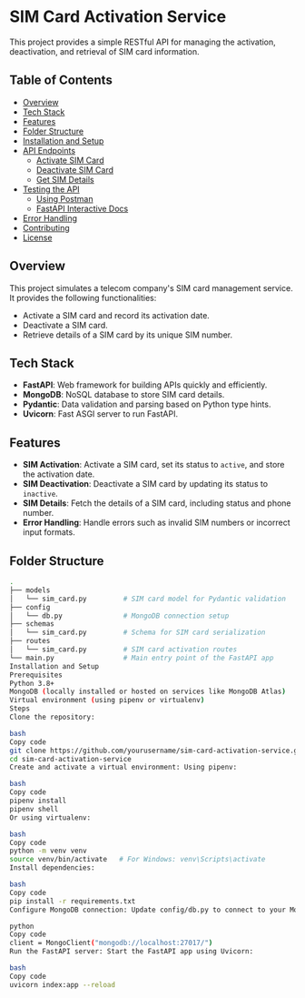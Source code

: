 # SIM Card Activation Service

This project provides a simple RESTful API for managing the activation, deactivation, and retrieval of SIM card information.

## Table of Contents
- [Overview](#overview)
- [Tech Stack](#tech-stack)
- [Features](#features)
- [Folder Structure](#folder-structure)
- [Installation and Setup](#installation-and-setup)
- [API Endpoints](#api-endpoints)
  - [Activate SIM Card](#activate-sim-card)
  - [Deactivate SIM Card](#deactivate-sim-card)
  - [Get SIM Details](#get-sim-details)
- [Testing the API](#testing-the-api)
  - [Using Postman](#using-postman)
  - [FastAPI Interactive Docs](#fastapi-interactive-docs)
- [Error Handling](#error-handling)
- [Contributing](#contributing)
- [License](#license)

## Overview

This project simulates a telecom company's SIM card management service. It provides the following functionalities:
- Activate a SIM card and record its activation date.
- Deactivate a SIM card.
- Retrieve details of a SIM card by its unique SIM number.

## Tech Stack

- **FastAPI**: Web framework for building APIs quickly and efficiently.
- **MongoDB**: NoSQL database to store SIM card details.
- **Pydantic**: Data validation and parsing based on Python type hints.
- **Uvicorn**: Fast ASGI server to run FastAPI.

## Features

- **SIM Activation**: Activate a SIM card, set its status to `active`, and store the activation date.
- **SIM Deactivation**: Deactivate a SIM card by updating its status to `inactive`.
- **SIM Details**: Fetch the details of a SIM card, including status and phone number.
- **Error Handling**: Handle errors such as invalid SIM numbers or incorrect input formats.

## Folder Structure

```bash
.
├── models
│   └── sim_card.py         # SIM card model for Pydantic validation
├── config
│   └── db.py               # MongoDB connection setup
├── schemas
│   └── sim_card.py         # Schema for SIM card serialization
├── routes
│   └── sim_card.py         # SIM card activation routes
└── main.py                 # Main entry point of the FastAPI app
Installation and Setup
Prerequisites
Python 3.8+
MongoDB (locally installed or hosted on services like MongoDB Atlas)
Virtual environment (using pipenv or virtualenv)
Steps
Clone the repository:

bash
Copy code
git clone https://github.com/yourusername/sim-card-activation-service.git
cd sim-card-activation-service
Create and activate a virtual environment: Using pipenv:

bash
Copy code
pipenv install
pipenv shell
Or using virtualenv:

bash
Copy code
python -m venv venv
source venv/bin/activate   # For Windows: venv\Scripts\activate
Install dependencies:

bash
Copy code
pip install -r requirements.txt
Configure MongoDB connection: Update config/db.py to connect to your MongoDB instance:

python
Copy code
client = MongoClient("mongodb://localhost:27017/")
Run the FastAPI server: Start the FastAPI app using Uvicorn:

bash
Copy code
uvicorn index:app --reload
